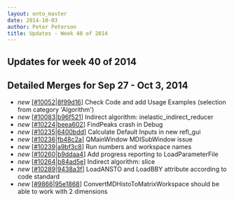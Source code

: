 ```yaml
---
layout: onto_master
date: 2014-10-03
author: Peter Peterson
title: Updates - Week 40 of 2014
---
```

Updates for week 40 of 2014
---------------------------

Detailed Merges for Sep 27 - Oct 3, 2014
----------------------------------------
* *new* \[[#10052](http://trac.mantidproject.org/mantid/ticket/10052)\|[8f99d16](https://github.com/mantidproject/mantid/commit/8f99d162a0596afcbfd3997504c1f63ef34dbbb5)\] Check Code and add Usage Examples (selection from category 'Algorithm')
* *new* \[[#10083](http://trac.mantidproject.org/mantid/ticket/10083)\|[b96f521](https://github.com/mantidproject/mantid/commit/b96f5215ade70f0d22c3bc79ff32a277319a5c62)\] Indirect algorithm: inelastic_indirect_reducer
* *new* \[[#10224](http://trac.mantidproject.org/mantid/ticket/10224)\|[beea602](https://github.com/mantidproject/mantid/commit/beea602155a4d6edfbc167362711cadba0572668)\] FindPeaks crash in Debug
* *new* \[[#10235](http://trac.mantidproject.org/mantid/ticket/10235)\|[6400bdd](https://github.com/mantidproject/mantid/commit/6400bdd9f6d0409574264ebb82f242ff6cd893cb)\] Calculate Default Inputs in new refl_gui
* *new* \[[#10236](http://trac.mantidproject.org/mantid/ticket/10236)\|[fb48c2a](https://github.com/mantidproject/mantid/commit/fb48c2a9a1860f115328fb43a83109b96b0efbaa)\] QMainWindow MDISubWindow issue
* *new* \[[#10239](http://trac.mantidproject.org/mantid/ticket/10239)\|[a9bf3c8](https://github.com/mantidproject/mantid/commit/a9bf3c8e091d51934e6e5cc5e930506cca8faaf2)\] Run numbers and workspace names
* *new* \[[#10260](http://trac.mantidproject.org/mantid/ticket/10260)\|[b9ddaa4](https://github.com/mantidproject/mantid/commit/b9ddaa464db796ef5bde0bc294ef33a726e4844a)\] Add progress reporting to LoadParameterFile
* *new* \[[#10264](http://trac.mantidproject.org/mantid/ticket/10264)\|[b84ad5e](https://github.com/mantidproject/mantid/commit/b84ad5e82e1c8f85c6cf36c24e4149d981d5c3f9)\] Indirect algorithm: slice
* *new* \[[#10289](http://trac.mantidproject.org/mantid/ticket/10289)\|[9438a3f](https://github.com/mantidproject/mantid/commit/9438a3f55b2e138f42bf2e4c77125ad13ac51a7d)\] LoadANSTO and LoadBBY attribute according to code standard
* *new* \[[#9866](http://trac.mantidproject.org/mantid/ticket/9866)\|[95e1868](https://github.com/mantidproject/mantid/commit/95e186893ba0eb2fe30dd8eb0d471f9eaf566f2e)\] ConvertMDHistoToMatrixWorkspace should be able to work with 2 dimensions
